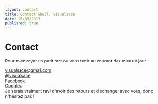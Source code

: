 ```yaml
---
layout: contact
title: Contact &bull; visualsace
date: 25/09/2013
published: true
---
```

# Contact
Pour m'envoyer un petit mot ou vous tenir au courant des mises à jour : 
<div class="contact">
	<div><span class="icon-webmail" title="Email"></span> <a href="mailto:visualsace@gmail.com">visualsace@gmail.com</a></div>
	<div><span class="icon-circletwitter" title="Twitter"></span> <a href="http://www.twitter.com/visualsace">@visualsace</a></div>
	<div><span class="icon-circlefacebook" title="Facebook"></span> <a href="https://www.facebook.com/pages/Visualsace/368229136640302">Facebook</a></div>
	<div><span class="icon-circlegoogleplus" title="Google+"></span> <a href="https://plus.google.com/103983383859924209383/">Google+</a></div>
</div>
Je serais vraiment ravi d'avoir des retours et d'échanger avec vous, donc n'hésitez pas !